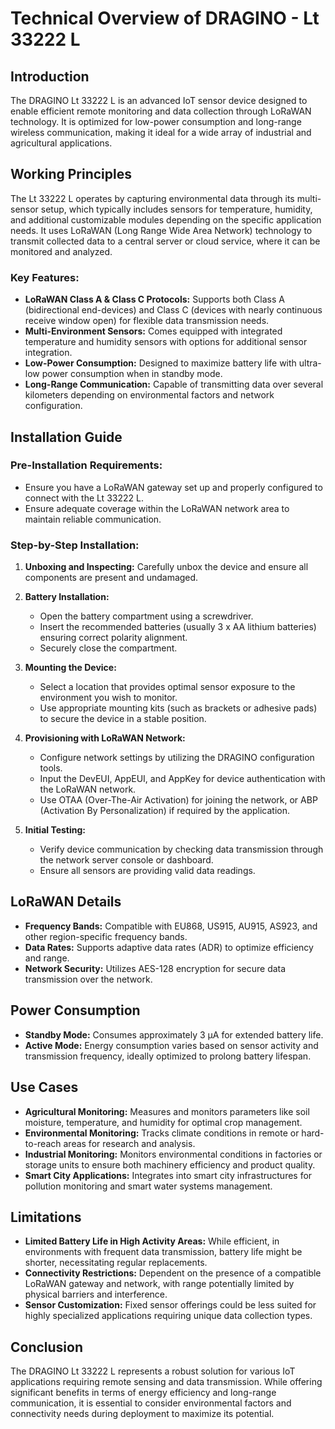 # Technical Overview of DRAGINO - Lt 33222 L

## Introduction
The DRAGINO Lt 33222 L is an advanced IoT sensor device designed to enable efficient remote monitoring and data collection through LoRaWAN technology. It is optimized for low-power consumption and long-range wireless communication, making it ideal for a wide array of industrial and agricultural applications.

## Working Principles
The Lt 33222 L operates by capturing environmental data through its multi-sensor setup, which typically includes sensors for temperature, humidity, and additional customizable modules depending on the specific application needs. It uses LoRaWAN (Long Range Wide Area Network) technology to transmit collected data to a central server or cloud service, where it can be monitored and analyzed.

### Key Features:
- **LoRaWAN Class A & Class C Protocols:** Supports both Class A (bidirectional end-devices) and Class C (devices with nearly continuous receive window open) for flexible data transmission needs.
- **Multi-Environment Sensors:** Comes equipped with integrated temperature and humidity sensors with options for additional sensor integration.
- **Low-Power Consumption:** Designed to maximize battery life with ultra-low power consumption when in standby mode.
- **Long-Range Communication:** Capable of transmitting data over several kilometers depending on environmental factors and network configuration.

## Installation Guide

### Pre-Installation Requirements:
- Ensure you have a LoRaWAN gateway set up and properly configured to connect with the Lt 33222 L.
- Ensure adequate coverage within the LoRaWAN network area to maintain reliable communication.

### Step-by-Step Installation:
1. **Unboxing and Inspecting:** Carefully unbox the device and ensure all components are present and undamaged.
   
2. **Battery Installation:**
   - Open the battery compartment using a screwdriver.
   - Insert the recommended batteries (usually 3 x AA lithium batteries) ensuring correct polarity alignment.
   - Securely close the compartment.

3. **Mounting the Device:**
   - Select a location that provides optimal sensor exposure to the environment you wish to monitor.
   - Use appropriate mounting kits (such as brackets or adhesive pads) to secure the device in a stable position.

4. **Provisioning with LoRaWAN Network:**
   - Configure network settings by utilizing the DRAGINO configuration tools.
   - Input the DevEUI, AppEUI, and AppKey for device authentication with the LoRaWAN network.
   - Use OTAA (Over-The-Air Activation) for joining the network, or ABP (Activation By Personalization) if required by the application.

5. **Initial Testing:**
   - Verify device communication by checking data transmission through the network server console or dashboard.
   - Ensure all sensors are providing valid data readings.

## LoRaWAN Details
- **Frequency Bands:** Compatible with EU868, US915, AU915, AS923, and other region-specific frequency bands.
- **Data Rates:** Supports adaptive data rates (ADR) to optimize efficiency and range.
- **Network Security:** Utilizes AES-128 encryption for secure data transmission over the network.

## Power Consumption
- **Standby Mode:** Consumes approximately 3 µA for extended battery life.
- **Active Mode:** Energy consumption varies based on sensor activity and transmission frequency, ideally optimized to prolong battery lifespan.

## Use Cases
- **Agricultural Monitoring:** Measures and monitors parameters like soil moisture, temperature, and humidity for optimal crop management.
- **Environmental Monitoring:** Tracks climate conditions in remote or hard-to-reach areas for research and analysis.
- **Industrial Monitoring:** Monitors environmental conditions in factories or storage units to ensure both machinery efficiency and product quality.
- **Smart City Applications:** Integrates into smart city infrastructures for pollution monitoring and smart water systems management.

## Limitations
- **Limited Battery Life in High Activity Areas:** While efficient, in environments with frequent data transmission, battery life might be shorter, necessitating regular replacements.
- **Connectivity Restrictions:** Dependent on the presence of a compatible LoRaWAN gateway and network, with range potentially limited by physical barriers and interference.
- **Sensor Customization:** Fixed sensor offerings could be less suited for highly specialized applications requiring unique data collection types.

## Conclusion
The DRAGINO Lt 33222 L represents a robust solution for various IoT applications requiring remote sensing and data transmission. While offering significant benefits in terms of energy efficiency and long-range communication, it is essential to consider environmental factors and connectivity needs during deployment to maximize its potential.